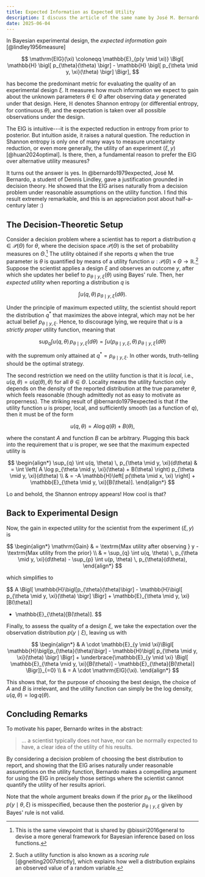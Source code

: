 ```yaml
---
title: Expected Information as Expected Utility
description: I discuss the article of the same name by José M. Bernardo from 1979, which shows that the expected information gain, a popular metric used in Bayesian experimental design, is itself a solution to maximum expected utility problem under assumptions of properness and locality on the utility function.
date: 2025-06-04
---
```


In Bayesian experimental design, the _expected information gain_ [@lindley1956measure]

$$
\mathrm{EIG}(\xi) \coloneqq \mathbb{E}_{p(y \mid \xi)} \Bigl[ \mathbb{H} \bigl[ p_{\theta}(\theta) \bigr] - \mathbb{H} \bigl[ p_{\theta \mid y, \xi}(\theta) \bigr] \Bigr],
$$

has become the predominant metric for evaluating the quality of an experimental design $\xi$.
It measures how much information we expect to gain about the unknown parameters $\theta \in \Theta$ after observing data $y$ generated under that design.
Here, $\mathbb{H}$ denotes Shannon entropy (or differential entropy, for continuous $\theta$), and the expectation is taken over all possible observations under the design.

The EIG is intuitive---it is the expected reduction in entropy from prior to posterior. But intuition aside, it raises a natural question. The reduction in Shannon entropy is only one of many ways to measure uncertainty reduction, or even more generally, the utility of an experiment $(\xi, y)$ [@huan2024optimal]. Is there, then, a fundamental reason to prefer the EIG over alternative utility measures?

It turns out the answer is yes. In @bernardo1979expected, José M. Bernardo, a student of Dennis Lindley, gave a justification grounded in decision theory.
He showed that the EIG arises naturally from a decision problem under reasonable assumptions on the utility function.
I find this result extremely remarkable, and this is an appreciation post about half-a-century later :)

## The Decision-Theoretic Setup

Consider a decision problem where a scientist has to report a distribution $q \in \mathcal{P}(\Theta)$ for $\theta$, where the decision space $\mathcal{P}(\Theta)$ is the set of probability measures on $\Theta$.[^generalized_bayes]
The utility obtained if she reports $q$ when the true parameter is $\theta$ is quantified by means of a utility function $u:\mathcal{P}(\Theta) \times \Theta \to \mathbb{R}$.[^scoring_rule]
Suppose the scientist applies a design $\xi$ and observes an outcome $y$, after which she updates her belief to $p_{\theta \mid y, \xi}(\theta)$ using Bayes' rule.
Then, her _expected utility_ when reporting a distribution $q$ is

$$
\int u(q, \theta) \, p_{\theta \mid y, \xi}(d\theta).
$$

Under the principle of maximum expected utility, the scientist should report the distribution $q^{*}$ that maximizes the above integral, which may not be her actual belief $p_{\theta \mid y, \xi}$. Hence, to discourage lying, we require that $u$ is a _strictly proper_ utility function, meaning that

$$
\sup_{q} \int u(q, \theta) \, p_{\theta \mid y, \xi}(d\theta) = \int u(p_{\theta \mid y, \xi}, \theta) \, p_{\theta \mid y, \xi}(d\theta)
$$

with the supremum only attained at $q^{*} = p_{\theta \mid y, \xi}$. In other words, truth-telling should be the optimal strategy.

The second restriction we need on the utility function is that it is _local_, i.e., $u(q, \theta) = u\bigl(q(\theta), \theta\bigr)$ for all $\theta \in \Theta$.
Locality means the utility function only depends on the density of the reported distribution at the true parameter $\theta$, which feels reasonable (though admittedly not as easy to motivate as properness).
The striking result of @bernardo1979expected is that if the utility function $u$ is proper, local, and sufficiently smooth (as a function of $q$), then it must be of the form

$$
u(q, \theta) = A \log q(\theta) + B(\theta),
$$

where the constant $A$ and function $B$ can be arbitrary.
Plugging this back into the requirement that $u$ is proper, we see that the maximum expected utility is

$$
\begin{align*}
\sup_{q} \int u(q, \theta) \, p_{\theta \mid y, \xi}(d\theta)
& = \int \left( A \log p_{\theta \mid y, \xi}(\theta) + B(\theta) \right) p_{\theta \mid y, \xi}(d\theta) \\
& = -A \mathbb{H}\left[ p(\theta \mid x, \xi) \right] + \mathbb{E}_{\theta \mid y, \xi}[B(\theta)].
\end{align*}
$$

Lo and behold, the Shannon entropy appears! How cool is that?

## Back to Experimental Design

Now, the gain in expected utility for the scientist from the experiment $(\xi, y)$ is

$$
\begin{align*}
\mathrm{Gain}
& = \textrm{Max utility after observing } y - \textrm{Max utility from the prior} \\
& = \sup_{q} \int u(q, \theta) \, p_{\theta \mid y, \xi}(d\theta) - \sup_{p} \int u(p, \theta) \, p_{\theta}(d\theta),
\end{align*}
$$

which simplifies to

$$
A \Bigl[ \mathbb{H}\bigl[p_{\theta}(\theta)\bigr] - \mathbb{H}\bigl[ p_{\theta \mid y, \xi}(\theta) \bigr] \Bigr] + \mathbb{E}_{\theta \mid y, \xi}[B(\theta)]
  - \mathbb{E}_{\theta}[B(\theta)].
$$

Finally, to assess the quality of a design $\xi$, we take the expectation over the observation distribution $p(y \mid \xi)$, leaving us with

$$
\begin{align*}
& A \cdot \mathbb{E}_{y \mid \xi}\Bigl[ \mathbb{H}\bigl[p_{\theta}(\theta)\bigr] - \mathbb{H}\bigl[ p_{\theta \mid y, \xi}(\theta) \bigr] \Bigr] + \underbrace{\mathbb{E}_{y \mid \xi} \Bigl[ \mathbb{E}_{\theta \mid y, \xi}[B(\theta)] - \mathbb{E}_{\theta}[B(\theta)] \Bigr]}_{=0} \\
& = A \cdot \mathrm{EIG}(\xi).
\end{align*}
$$

This shows that, for the purpose of choosing the best design, the choice of $A$ and $B$ is irrelevant, and the utility function can simply be the log density, $u(q, \theta) = \log q(\theta)$.

## Concluding Remarks

To motivate his paper, Bernardo writes in the abstract:

> ... a scientist typically does not have, nor can be normally expected to have, a clear idea of the utility of his results.

By considering a decision problem of choosing the best distribution to report, and showing that the EIG arises naturally under reasonable assumptions on the utility function, Bernardo makes a compelling argument for using the EIG in precisely those settings where the scientist cannot quantify the utility of her results apriori.

Note that the whole argument breaks down if the prior $p_{\theta}$ or the likelihood $p(y \mid \theta, \xi)$ is misspecified, because then the posterior $p_{\theta \mid y, \xi}$ given by Bayes' rule is not valid.

[^scoring_rule]: Such a utility function is also known as a _scoring rule_ [@gneiting2007strictly], which explains how well a distribution explains an observed value of a random variable.
[^generalized_bayes]: This is the same viewpoint that is shared by @bissiri2016general to devise a more general framework for Bayesian inference based on loss functions.
